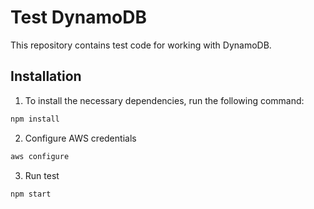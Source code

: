 # Test DynamoDB

This repository contains test code for working with DynamoDB.

## Installation

1. To install the necessary dependencies, run the following command:

```bash
npm install
```

2. Configure AWS credentials

```bash
aws configure
```

3. Run test

```bash
npm start
```
